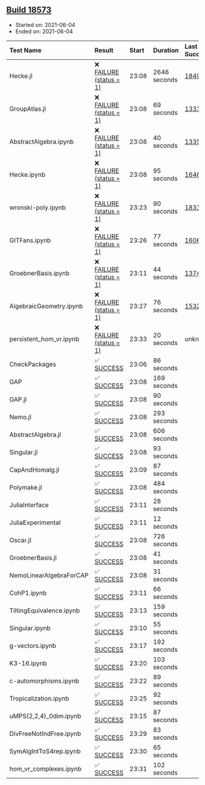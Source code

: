 ## [Build 18573](https://oscarci.mathematik.uni-kl.de/job/oscar/18573/)

* Started on: 2021-06-04
* Ended on: 2021-06-04

| Test Name    | Result | Start | Duration | Last Success | First Failure |
|:-------------|:-------|:------|:---------|:-------------|:--------------|
| Hecke.jl | ❌ [FAILURE (status = 1)](https://oscarci.mathematik.uni-kl.de/job/oscar/18573/artifact/logs/build-18573/Hecke.jl.log) | 23:08 | 2646 seconds | [18490](https://oscarci.mathematik.uni-kl.de/job/oscar/18490/) | [18491](https://oscarci.mathematik.uni-kl.de/job/oscar/18491/) |
| GroupAtlas.jl | ❌ [FAILURE (status = 1)](https://oscarci.mathematik.uni-kl.de/job/oscar/18573/artifact/logs/build-18573/GroupAtlas.jl.log) | 23:08 | 69 seconds | [13311](https://oscarci.mathematik.uni-kl.de/job/oscar/13311/) | [13312](https://oscarci.mathematik.uni-kl.de/job/oscar/13312/) |
| AbstractAlgebra.ipynb | ❌ [FAILURE (status = 1)](https://oscarci.mathematik.uni-kl.de/job/oscar/18573/artifact/logs/build-18573/AbstractAlgebra.ipynb.log) | 23:08 | 40 seconds | [13355](https://oscarci.mathematik.uni-kl.de/job/oscar/13355/) | [13356](https://oscarci.mathematik.uni-kl.de/job/oscar/13356/) |
| Hecke.ipynb | ❌ [FAILURE (status = 1)](https://oscarci.mathematik.uni-kl.de/job/oscar/18573/artifact/logs/build-18573/Hecke.ipynb.log) | 23:08 | 95 seconds | [16463](https://oscarci.mathematik.uni-kl.de/job/oscar/16463/) | [16464](https://oscarci.mathematik.uni-kl.de/job/oscar/16464/) |
| wronski-poly.ipynb | ❌ [FAILURE (status = 1)](https://oscarci.mathematik.uni-kl.de/job/oscar/18573/artifact/logs/build-18573/wronski-poly.ipynb.log) | 23:23 | 90 seconds | [18314](https://oscarci.mathematik.uni-kl.de/job/oscar/18314/) | [18315](https://oscarci.mathematik.uni-kl.de/job/oscar/18315/) |
| GITFans.ipynb | ❌ [FAILURE (status = 1)](https://oscarci.mathematik.uni-kl.de/job/oscar/18573/artifact/logs/build-18573/GITFans.ipynb.log) | 23:26 | 77 seconds | [16068](https://oscarci.mathematik.uni-kl.de/job/oscar/16068/) | [16069](https://oscarci.mathematik.uni-kl.de/job/oscar/16069/) |
| GroebnerBasis.ipynb | ❌ [FAILURE (status = 1)](https://oscarci.mathematik.uni-kl.de/job/oscar/18573/artifact/logs/build-18573/GroebnerBasis.ipynb.log) | 23:11 | 44 seconds | [13748](https://oscarci.mathematik.uni-kl.de/job/oscar/13748/) | [13749](https://oscarci.mathematik.uni-kl.de/job/oscar/13749/) |
| AlgebraicGeometry.ipynb | ❌ [FAILURE (status = 1)](https://oscarci.mathematik.uni-kl.de/job/oscar/18573/artifact/logs/build-18573/AlgebraicGeometry.ipynb.log) | 23:27 | 76 seconds | [15322](https://oscarci.mathematik.uni-kl.de/job/oscar/15322/) | [15323](https://oscarci.mathematik.uni-kl.de/job/oscar/15323/) |
| persistent_hom_vr.ipynb | ❌ [FAILURE (status = 1)](https://oscarci.mathematik.uni-kl.de/job/oscar/18573/artifact/logs/build-18573/persistent_hom_vr.ipynb.log) | 23:33 | 20 seconds | unknown | unknown |
| CheckPackages | ✅ [SUCCESS](https://oscarci.mathematik.uni-kl.de/job/oscar/18573/artifact/logs/build-18573/CheckPackages.log) | 23:06 | 86 seconds |  |  |
| GAP | ✅ [SUCCESS](https://oscarci.mathematik.uni-kl.de/job/oscar/18573/artifact/logs/build-18573/GAP.log) | 23:08 | 169 seconds |  |  |
| GAP.jl | ✅ [SUCCESS](https://oscarci.mathematik.uni-kl.de/job/oscar/18573/artifact/logs/build-18573/GAP.jl.log) | 23:08 | 90 seconds |  |  |
| Nemo.jl | ✅ [SUCCESS](https://oscarci.mathematik.uni-kl.de/job/oscar/18573/artifact/logs/build-18573/Nemo.jl.log) | 23:08 | 293 seconds |  |  |
| AbstractAlgebra.jl | ✅ [SUCCESS](https://oscarci.mathematik.uni-kl.de/job/oscar/18573/artifact/logs/build-18573/AbstractAlgebra.jl.log) | 23:08 | 606 seconds |  |  |
| Singular.jl | ✅ [SUCCESS](https://oscarci.mathematik.uni-kl.de/job/oscar/18573/artifact/logs/build-18573/Singular.jl.log) | 23:08 | 93 seconds |  |  |
| CapAndHomalg.jl | ✅ [SUCCESS](https://oscarci.mathematik.uni-kl.de/job/oscar/18573/artifact/logs/build-18573/CapAndHomalg.jl.log) | 23:09 | 87 seconds |  |  |
| Polymake.jl | ✅ [SUCCESS](https://oscarci.mathematik.uni-kl.de/job/oscar/18573/artifact/logs/build-18573/Polymake.jl.log) | 23:08 | 484 seconds |  |  |
| JuliaInterface | ✅ [SUCCESS](https://oscarci.mathematik.uni-kl.de/job/oscar/18573/artifact/logs/build-18573/JuliaInterface.log) | 23:11 | 28 seconds |  |  |
| JuliaExperimental | ✅ [SUCCESS](https://oscarci.mathematik.uni-kl.de/job/oscar/18573/artifact/logs/build-18573/JuliaExperimental.log) | 23:11 | 12 seconds |  |  |
| Oscar.jl | ✅ [SUCCESS](https://oscarci.mathematik.uni-kl.de/job/oscar/18573/artifact/logs/build-18573/Oscar.jl.log) | 23:08 | 726 seconds |  |  |
| GroebnerBasis.jl | ✅ [SUCCESS](https://oscarci.mathematik.uni-kl.de/job/oscar/18573/artifact/logs/build-18573/GroebnerBasis.jl.log) | 23:08 | 41 seconds |  |  |
| NemoLinearAlgebraForCAP | ✅ [SUCCESS](https://oscarci.mathematik.uni-kl.de/job/oscar/18573/artifact/logs/build-18573/NemoLinearAlgebraForCAP.log) | 23:08 | 31 seconds |  |  |
| CohP1.ipynb | ✅ [SUCCESS](https://oscarci.mathematik.uni-kl.de/job/oscar/18573/artifact/logs/build-18573/CohP1.ipynb.log) | 23:11 | 66 seconds |  |  |
| TiltingEquivalence.ipynb | ✅ [SUCCESS](https://oscarci.mathematik.uni-kl.de/job/oscar/18573/artifact/logs/build-18573/TiltingEquivalence.ipynb.log) | 23:13 | 159 seconds |  |  |
| Singular.ipynb | ✅ [SUCCESS](https://oscarci.mathematik.uni-kl.de/job/oscar/18573/artifact/logs/build-18573/Singular.ipynb.log) | 23:10 | 55 seconds |  |  |
| g-vectors.ipynb | ✅ [SUCCESS](https://oscarci.mathematik.uni-kl.de/job/oscar/18573/artifact/logs/build-18573/g-vectors.ipynb.log) | 23:17 | 192 seconds |  |  |
| K3-16.ipynb | ✅ [SUCCESS](https://oscarci.mathematik.uni-kl.de/job/oscar/18573/artifact/logs/build-18573/K3-16.ipynb.log) | 23:20 | 103 seconds |  |  |
| c-automorphisms.ipynb | ✅ [SUCCESS](https://oscarci.mathematik.uni-kl.de/job/oscar/18573/artifact/logs/build-18573/c-automorphisms.ipynb.log) | 23:22 | 89 seconds |  |  |
| Tropicalization.ipynb | ✅ [SUCCESS](https://oscarci.mathematik.uni-kl.de/job/oscar/18573/artifact/logs/build-18573/Tropicalization.ipynb.log) | 23:25 | 92 seconds |  |  |
| uMPS(2,2,4)_0dim.ipynb | ✅ [SUCCESS](https://oscarci.mathematik.uni-kl.de/job/oscar/18573/artifact/logs/build-18573/uMPS-2-2-4-_0dim.ipynb.log) | 23:15 | 87 seconds |  |  |
| DivFreeNotIndFree.ipynb | ✅ [SUCCESS](https://oscarci.mathematik.uni-kl.de/job/oscar/18573/artifact/logs/build-18573/DivFreeNotIndFree.ipynb.log) | 23:29 | 83 seconds |  |  |
| SymAlgIntToS4rep.ipynb | ✅ [SUCCESS](https://oscarci.mathematik.uni-kl.de/job/oscar/18573/artifact/logs/build-18573/SymAlgIntToS4rep.ipynb.log) | 23:30 | 65 seconds |  |  |
| hom_vr_complexes.ipynb | ✅ [SUCCESS](https://oscarci.mathematik.uni-kl.de/job/oscar/18573/artifact/logs/build-18573/hom_vr_complexes.ipynb.log) | 23:31 | 102 seconds |  |  |
